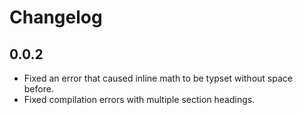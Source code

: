 # Changelog

## 0.0.2

- Fixed an error that caused inline math to be typset without space before.
- Fixed compilation errors with multiple section headings.
